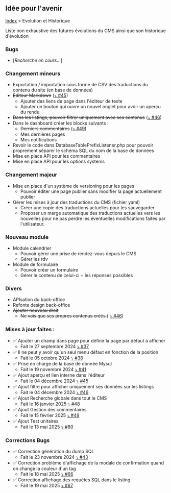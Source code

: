 ## Idée pour l'avenir

[Index](../index.md) > Evolution et Historique

Liste non exhaustive des futures évolutions du CMS ainsi que son historique d'évolution

### Bugs
* [*Recherche en cours*...]

### Changement mineurs
* Exportation / importation sous forme de CSV des traductions du contenu du site (en base de données)
* ~~Editeur Markdown~~ ([⤵️ #45](https://github.com/counteraccro/natheo/pull/45))
  * Ajouter des liens de page dans l'éditeur de texte
  * Ajouter un bouton qui ouvre un nouvel onglet pour avoir un aperçu du rendu
* ~~Dans les listings, pouvoir filtrer uniquement avec ses contenus~~ ([⤵️ #46](https://github.com/counteraccro/natheo/pull/46))
* Dans le dashboard créer les blocks suivants :
  * ~~Derniers commentaires~~ ([⤵️ #49](https://github.com/counteraccro/natheo/pull/49))
  * Mes dernières pages
  * Mes notifications
* Revoir le code dans DatabaseTablePrefixListener.php pour pouvoir proprement séparer le schéma SQL du nom de la base de données
* Mise en place API pour les commentaires
* Mise en place API pour les options systems

### Changement majeur
* Mise en place d'un système de versioning pour les pages
  * Pouvoir éditer une page publier sans modifier la page actuellement publier
* Gérer les mises à jour des traductions du CMS (fichier yaml)
  * Créer une copie des traductions actuelles pour les sauvegarder
  * Proposer un merge automatique des traductions actuelles vers les nouvelles pour ne pas perdre les éventuelles modifications faites par l'utilisateur.

### Nouveau module
* Module calendrier
  * Pouvoir gérer une prise de rendez-vous depuis le CMS
  * Gérer les rdv
* Module de formulaire
  * Pouvoir créer un formulaire
  * Gérer le contenu de celui-ci + les réponses possibles

### Divers
 * APIsation du back-office
 * Refonte design back-office
 * ~~Ajouter nouveau droit~~
   * ~~Ne vois que ses propres contenus créés.~~( [⤵️ #46](https://github.com/counteraccro/natheo/pull/46))

### Mises à jour faites :
* ✅ Ajouter un champ dans page pour définir la page par défaut à afficher
  * Fait le 27 septembre 2024 [⤵️ #37]( https://github.com/counteraccro/natheo/pull/37)
* ✅ Il ne peut y avoir qu'un seul menu défaut en fonction de la position
  * Fait le 05 octobre 2024 [⤵️ #38]( https://github.com/counteraccro/natheo/pull/38)
* ✅ Prise en charge de la base de donnée Mysql
  * Fait le 19 novembre 2024 [⤵️ #41](https://github.com/counteraccro/natheo/pull/41)
* ✅ Ajout aperçu et lien interne dans l'éditeur
  * Fait le 04 décembre 2024 [⤵️ #45](https://github.com/counteraccro/natheo/pull/45)
* ✅ Ajout filtre pour afficher uniquement ses données sur les listings
  * Fait le 04 décembre 2024 [⤵️ #46](https://github.com/counteraccro/natheo/pull/46)
* ✅ Ajout Recherche globale dans tout le CMS
  * Fait le 16 janvier 2025 [⤵️ #48](https://github.com/counteraccro/natheo/pull/48)
* ✅ Ajout Gestion des commentaires
  * Fait le 15 février 2025 [⤵️ #49](https://github.com/counteraccro/natheo/pull/49)
* ✅ Ajout Test unitaires
  * Fait le 13 mai 2025 [⤵️ #60](https://github.com/counteraccro/natheo/pull/60)

### Corrections Bugs
* ✅ Correction génération du dump SQL
  * Fait le 23 novembre 2024 [⤵️ #43](https://github.com/counteraccro/natheo/pull/43)
* ✅ Correction problème d'affichage de la modale de confirmation quand on change la couleur d'un tag
  * Fait le 18 mai 2025 [⤵️ #66](https://github.com/counteraccro/natheo/pull/66)
* ✅ Correction affichage des requêtes SQL dans le listing
  * Fait le 19 mai 2025 [⤵️ #67](https://github.com/counteraccro/natheo/pull/67)